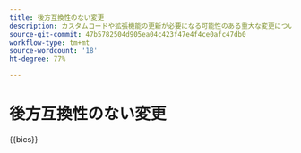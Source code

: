 ```yaml
---
title: 後方互換性のない変更
description: カスタムコードや拡張機能の更新が必要になる可能性のある重大な変更について説明します。
source-git-commit: 47b5782504d905ea04c423f47e4f4ce0afc47db0
workflow-type: tm+mt
source-wordcount: '18'
ht-degree: 77%

---
```



# 後方互換性のない変更

{{bics}}
